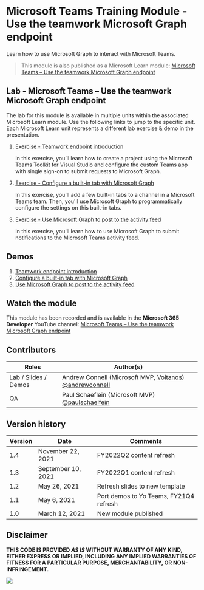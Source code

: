 # Microsoft Teams Training Module - Use the teamwork Microsoft Graph endpoint

Learn how to use Microsoft Graph to interact with Microsoft Teams.

> This module is also published as a Microsoft Learn module: [Microsoft Teams – Use the teamwork Microsoft Graph endpoint](https://docs.microsoft.com/learn/modules/msteams-teamwork-endpoint)

## Lab - Microsoft Teams – Use the teamwork Microsoft Graph endpoint

The lab for this module is available in multiple units within the associated Microsoft Learn module. Use the following links to jump to the specific unit. Each Microsoft Learn unit represents a different lab exercise & demo in the presentation.

1. [Exercise - Teamwork endpoint introduction](https://docs.microsoft.com/learn/modules/msteams-teamwork-endpoint/3-exercise-teamwork-endpoint-introduction)

   In this exercise, you’ll learn how to create a project using the Microsoft Teams Toolkit for Visual Studio and configure the custom Teams app with single sign-on to submit requests to Microsoft Graph.

1. [Exercise - Configure a built-in tab with Microsoft Graph](https://docs.microsoft.com/learn/modules/msteams-teamwork-endpoint/5-exercise-configure-tab)

   In this exercise, you'll add a few built-in tabs to a channel in a Microsoft Teams team. Then, you'll use Microsoft Graph to programmatically configure the settings on this built-in tabs.

1. [Exercise - Use Microsoft Graph to post to the activity feed](https://docs.microsoft.com/learn/modules/msteams-teamwork-endpoint/7-exercise-activity-feed)

   In this exercise, you'll learn how to use Microsoft Graph to submit notifications to the Microsoft Teams activity feed.

## Demos

1. [Teamwork endpoint introduction](./Demos/01%20-%20MSGraph%20Playground)
1. [Configure a built-in tab with Microsoft Graph](./Demos/02%20-%20MSGraph%20Playground)
1. [Use Microsoft Graph to post to the activity feed](./Demos/03%20-%20MSGraph%20Playground)

## Watch the module

This module has been recorded and is available in the **Microsoft 365 Developer** YouTube channel: [Microsoft Teams – Use the teamwork Microsoft Graph endpoint](https://www.youtube.com/watch?list=PLWZJrkeLOrbZnS7i-mjIbAP9DXlo9YNBc)

## Contributors

|        Roles         |                                                   Author(s)                                                    |
| -------------------- | -------------------------------------------------------------------------------------------------------------- |
| Lab / Slides / Demos | Andrew Connell (Microsoft MVP, [Voitanos](//github.com/voitanos)) [@andrewconnell](//github.com/andrewconnell) |
| QA                   | Paul Schaeflein (Microsoft MVP) [@paulschaelfein](//github.com/paulschaelfein)                                 |

## Version history

| Version |      Date          |                Comments                |
| ------- | ------------------ | -------------------------------------- |
| 1.4     | November 22, 2021  | FY2022Q2 content refresh               |
| 1.3     | September 10, 2021 | FY2022Q1 content refresh               |
| 1.2     | May 26, 2021       | Refresh slides to new template         |
| 1.1     | May 6, 2021        | Port demos to Yo Teams, FY21Q4 refresh |
| 1.0     | March 12, 2021     | New module published                   |

## Disclaimer

**THIS CODE IS PROVIDED _AS IS_ WITHOUT WARRANTY OF ANY KIND, EITHER EXPRESS OR IMPLIED, INCLUDING ANY IMPLIED WARRANTIES OF FITNESS FOR A PARTICULAR PURPOSE, MERCHANTABILITY, OR NON-INFRINGEMENT.**

<img src="https://telemetry.sharepointpnp.com/TrainingContent/Teams/70-microsoft-graph-teamwork-endpoint" />
